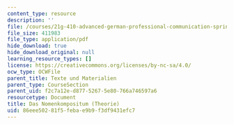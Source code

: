 ```yaml
---
content_type: resource
description: ''
file: /courses/21g-410-advanced-german-professional-communication-spring-2017/86eee50281f5febae9b9f3df9431efc7_21G_410s17_W03_M06.pdf
file_size: 411983
file_type: application/pdf
hide_download: true
hide_download_original: null
learning_resource_types: []
license: https://creativecommons.org/licenses/by-nc-sa/4.0/
ocw_type: OCWFile
parent_title: Texte und Materialien
parent_type: CourseSection
parent_uid: f2c7a12e-d877-5267-5e80-766a746597a6
resourcetype: Document
title: Das Nomenkompositum (Theorie)
uid: 86eee502-81f5-feba-e9b9-f3df9431efc7
---
```

